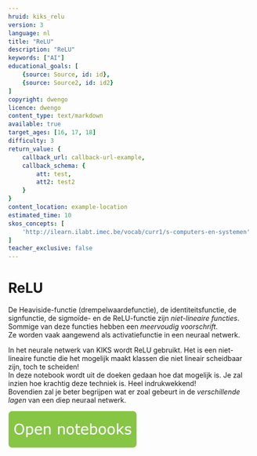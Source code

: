 ```yaml
---
hruid: kiks_relu
version: 3
language: nl
title: "ReLU"
description: "ReLU"
keywords: ["AI"]
educational_goals: [
    {source: Source, id: id}, 
    {source: Source2, id: id2}
]
copyright: dwengo
licence: dwengo
content_type: text/markdown
available: true
target_ages: [16, 17, 18]
difficulty: 3
return_value: {
    callback_url: callback-url-example,
    callback_schema: {
        att: test,
        att2: test2
    }
}
content_location: example-location
estimated_time: 10
skos_concepts: [
    'http://ilearn.ilabt.imec.be/vocab/curr1/s-computers-en-systemen'
]
teacher_exclusive: false
---
```


# ReLU
De Heaviside-functie (drempelwaardefunctie), de identiteitsfunctie, de signfunctie, de sigmoïde- en de ReLU-functie zijn *niet-lineaire functies*. Sommige van deze functies hebben een *meervoudig voorschrift*. <br>
Ze worden vaak aangewend als activatiefunctie in een neuraal netwerk. 

In het neurale netwerk van KIKS wordt ReLU gebruikt. Het is een niet-lineaire functie die het mogelijk maakt klassen die niet lineair scheidbaar zijn, toch te scheiden!<br> 
In deze notebook wordt uit de doeken gedaan hoe dat mogelijk is. Je zal inzien hoe krachtig deze techniek is. Heel indrukwekkend!<br>
Bovendien zal je beter begrijpen wat er zoal gebeurt in de *verschillende lagen* van een diep neuraal netwerk.

[![](embed/Knop.png "Knop")](https://kiks.ilabt.imec.be/jupyterhub/?id=1752 "Re LU")
